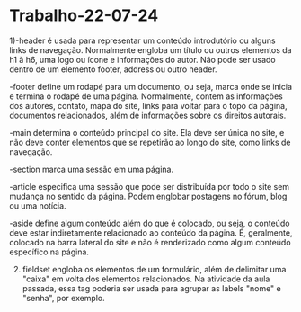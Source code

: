 # Trabalho-22-07-24
1)-header é usada para representar um conteúdo introdutório ou alguns links de navegação. Normalmente engloba um título ou outros elementos da h1 à h6, uma logo ou ícone e informações do autor. Não pode ser usado dentro de um elemento footer, address ou outro header. 

-footer define um rodapé para um documento, ou seja, marca onde se inicia e termina o rodapé de uma página. Normalmente, contem as informações dos autores, contato, mapa do site, links para voltar para o topo da página, documentos relacionados, além de informações sobre os direitos autorais. 

-main determina o conteúdo principal do site. Ela deve ser única no site, e não deve conter elementos que se repetirão ao longo do site, como links de navegação. 

-section marca uma sessão em uma página. 

-article especifica uma sessão que pode ser distribuída por todo o site sem mudança no sentido da página. Podem englobar postagens no fórum, blog ou uma notícia.  

-aside define algum conteúdo além do que é colocado, ou seja, o conteúdo deve estar indiretamente relacionado ao conteúdo da página. É, geralmente, colocado na barra lateral do site e não é renderizado como algum conteúdo  específico na página. 

2) fieldset engloba os elementos de um formulário, além de delimitar uma "caixa" em volta dos elementos relacionados. 
Na atividade da aula passada, essa tag poderia ser usada para agrupar as labels "nome" e "senha", por exemplo.
